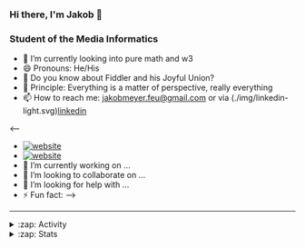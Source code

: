 ### Hi there, I'm Jakob 👋

### Student of the Media Informatics

- 🌱 I’m currently looking into pure math and w3
- 😄 Pronouns: He/His
- 💬 Do you know about Fiddler and his Joyful Union?
- 💭 Principle: Everything is a matter of perspective, really everything
- 📫 How to reach me: jakobmeyer.feu@gmail.com or via (./img/linkedin-light.svg)[linkedin]

<--
- [![website](./img/linkedin-light.svg)](https://linkedin.com/in/codeSTACKr#gh-light-mode-only)
- [![website](./img/linkedin-dark.svg)](https://linkedin.com/in/codeSTACKr#gh-dark-mode-only)
- 🔭 I’m currently working on ...
- 👯 I’m looking to collaborate on ...
- 🤔 I’m looking for help with ...
- ⚡ Fun fact: 
-->

---


<details>
  <summary>:zap: Activity</summary>
<!--START_SECTION:activity-->
<!--END_SECTION:activity-->
</details>

<details>
  <summary>:zap: Stats</summary>
<img align="left" alt="jmeyer24's GitHub Stats" src="https://github-readme-stats.vercel.app/api?username=jmeyer24&show_icons=true&hide_border=false&title_color=ff652f&icon_color=FFE400&bg_color=09131B&text_color=ffffff&border_color=0c1a25" />
</details>

[linkedin]: https://linkedin.com/in/jakob-meyer-517b82213/
